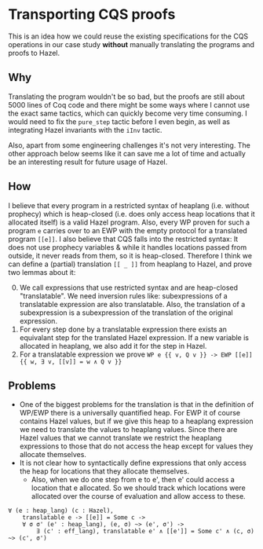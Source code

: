 # Transporting CQS proofs

This is an idea how we could reuse the existing specifications for the CQS operations in our case study **without** manually translating the programs and proofs to Hazel.

## Why

Translating the program wouldn't be so bad, but the proofs are still about 5000 lines of Coq code and there might be some ways where I cannot use the exact same tactics, which can quickly become very time consuming.
I would need to fix the `pure_step` tactic before I even begin, as well as integrating Hazel invariants with the `iInv` tactic.

Also, apart from some engineering challenges it's not very interesting.
The other approach below seems like it can save me a lot of time and actually be an interesting result for future usage of Hazel.

## How

I believe that every program in a restricted syntax of heaplang (i.e. without prophecy) which is heap-closed (i.e. does only access heap locations that it allocated itself) is a valid Hazel program.
Also, every WP proven for such a program `e` carries over to an EWP with the empty protocol for a translated program `[[e]]`.
I also believe that CQS falls into the restricted syntax: It does not use prophecy variables & while it handles locations passed from outside, it never reads from them, so it is heap-closed.
Therefore I think we can define a (partial) translation `[[ _ ]]` from heaplang to Hazel, and prove two lemmas about it:

0. We call expressions that use restricted syntax and are heap-closed "translatable".
   We need inversion rules like: subexpressions of a translatable expression are also translatable. Also, the translation of a subexpression is a subexpression of the translation of the original expression.
1. For every step done by a translatable expression there exists an equivalant step for the translated Hazel expression. If a new variable is allocated in heaplang, we also add it for the step in Hazel.
2. For a translatable expression we prove `WP e {{ v, Q v }} -> EWP [[e]] {{ w, ∃ v, [[v]] = w ∧ Q v }}`

## Problems

- One of the biggest problems for the translation is that in the definition of WP/EWP there is a universally quantified heap. For EWP it of course contains Hazel values, but if we give this heap to a heaplang expression we need to translate the values to heaplang values. Since there are Hazel values that we cannot translate we restrict the heaplang expressions to those that do not access the heap except for values they allocate themselves.
- It is not clear how to syntactically define expressions that only access the heap for locations that they allocate themselves.
  - Also, when we do one step from e to e', then e' could access a location that e allocated. So we should track which locations were allocated over the course of evaluation and allow access to these.

```coq
∀ (e : heap_lang) (c : Hazel),
    translatable e -> [[e]] = Some c ->
    ∀ σ σ' (e' : heap_lang), (e, σ) ~> (e', σ') ->
        ∃ (c' : eff_lang), translatable e' ∧ [[e']] = Some c' ∧ (c, σ) ~> (c', σ')
```

